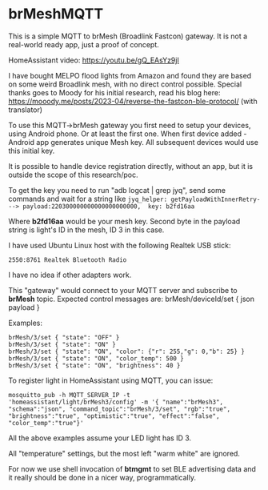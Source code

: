 # brMeshMQTT
This is a simple MQTT to brMesh (Broadlink Fastcon) gateway.
It is not a real-world ready app, just a proof of concept.

HomeAssistant video: https://youtu.be/gQ_EAsYz9jI

I have bought MELPO flood lights from Amazon and found they are based on some weird Broadlink mesh, with no direct control possible.
Special thanks goes to Moody for his initial research, read his blog here:
https://mooody.me/posts/2023-04/reverse-the-fastcon-ble-protocol/
(with translator)

To use this MQTT->brMesh gateway you first need to setup your devices, using Android phone.
Or at least the first one. When first device added - Android app generates unique Mesh key.
All subsequent devices would use this initial key.

It is possible to handle device registration directly, without an app, but it is outside the scope of this research/poc.

To get the key you need to run "adb logcat | grep jyq", send some commands and wait for a string like
```jyq_helper: getPayloadWithInnerRetry---> payload:220300000000000000000000,  key: b2fd16aa```

Where **b2fd16aa** would be your mesh key.
Second byte in the payload string is light's ID in the mesh, ID 3 in this case.

I have used Ubuntu Linux host with the following Realtek USB stick:

```2550:8761 Realtek Bluetooth Radio```

I have no idea if other adapters work.

This "gateway" would connect to your MQTT server and subscribe to **brMesh** topic.
Expected control messages are: brMesh/deviceId/set { json payload }

Examples:
```
brMesh/3/set { "state": "OFF" } 
brMesh/3/set { "state": "ON" } 
brMesh/3/set { "state": "ON", "color": {"r": 255,"g": 0,"b": 25} }
brMesh/3/set { "state": "ON", "color_temp": 500 }
brMesh/3/set { "state": "ON", "brightness": 40 }
```

To register light in HomeAssistant using MQTT, you can issue:

```
mosquitto_pub -h MQTT_SERVER_IP -t 'homeassistant/light/brMesh3/config' -m '{ "name":"brMesh3", "schema":"json", "command_topic":"brMesh/3/set", "rgb":"true", "brightness":"true", "optimistic":"true", "effect":"false", "color_temp":"true"}'
```

All the above examples assume your LED light has ID 3.

All "temperature" settings, but the most left "warm white" are ignored.

For now we use shell invocation of **btmgmt** to set BLE advertising data and it really should be done in a nicer way, programmatically.

